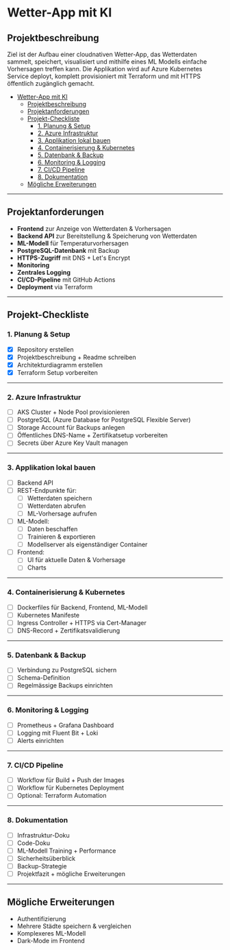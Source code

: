 # Wetter-App mit KI

## Projektbeschreibung

Ziel ist der Aufbau einer cloudnativen Wetter-App, das Wetterdaten sammelt, speichert, visualisiert und mithilfe eines ML Modells einfache Vorhersagen treffen kann. Die Applikation wird auf Azure Kubernetes Service deployt, komplett provisioniert mit Terraform und mit HTTPS öffentlich zugänglich gemacht.

- [Wetter-App mit KI](#wetter-app-mit-ki)
  - [Projektbeschreibung](#projektbeschreibung)
  - [Projektanforderungen](#projektanforderungen)
  - [Projekt-Checkliste](#projekt-checkliste)
    - [1. Planung \& Setup](#1-planung--setup)
    - [2. Azure Infrastruktur](#2-azure-infrastruktur)
    - [3. Applikation lokal bauen](#3-applikation-lokal-bauen)
    - [4. Containerisierung \& Kubernetes](#4-containerisierung--kubernetes)
    - [5. Datenbank \& Backup](#5-datenbank--backup)
    - [6. Monitoring \& Logging](#6-monitoring--logging)
    - [7. CI/CD Pipeline](#7-cicd-pipeline)
    - [8. Dokumentation](#8-dokumentation)
  - [Mögliche Erweiterungen](#mögliche-erweiterungen)
---

## Projektanforderungen

- **Frontend** zur Anzeige von Wetterdaten & Vorhersagen
- **Backend API** zur Bereitstellung & Speicherung von Wetterdaten
- **ML-Modell** für Temperaturvorhersagen 
- **PostgreSQL-Datenbank** mit Backup
- **HTTPS-Zugriff** mit DNS + Let's Encrypt
- **Monitoring**
- **Zentrales Logging**
- **CI/CD-Pipeline** mit GitHub Actions
- **Deployment** via Terraform

---

## Projekt-Checkliste 

### 1. Planung & Setup
- [x] Repository erstellen
- [x] Projektbeschreibung + Readme schreiben
- [x] Architekturdiagramm erstellen
- [x] Terraform Setup vorbereiten

---

### 2. Azure Infrastruktur
- [ ] AKS Cluster + Node Pool provisionieren
- [ ] PostgreSQL (Azure Database for PostgreSQL Flexible Server)
- [ ] Storage Account für Backups anlegen
- [ ] Öffentliches DNS-Name + Zertifikatsetup vorbereiten
- [ ] Secrets über Azure Key Vault managen

---

### 3. Applikation lokal bauen
- [ ] Backend API
- [ ] REST-Endpunkte für:
  - [ ] Wetterdaten speichern
  - [ ] Wetterdaten abrufen
  - [ ] ML-Vorhersage aufrufen
- [ ] ML-Modell:
  - [ ] Daten beschaffen
  - [ ] Trainieren & exportieren
  - [ ] Modellserver als eigenständiger Container
- [ ] Frontend:
  - [ ] UI für aktuelle Daten & Vorhersage
  - [ ] Charts

---

### 4. Containerisierung & Kubernetes
- [ ] Dockerfiles für Backend, Frontend, ML-Modell
- [ ] Kubernetes Manifeste
- [ ] Ingress Controller + HTTPS via Cert-Manager
- [ ] DNS-Record + Zertifikatsvalidierung

---

### 5. Datenbank & Backup
- [ ] Verbindung zu PostgreSQL sichern 
- [ ] Schema-Definition
- [ ] Regelmässige Backups einrichten

---

### 6. Monitoring & Logging
- [ ] Prometheus + Grafana Dashboard
- [ ] Logging mit Fluent Bit + Loki
- [ ] Alerts einrichten 

---

### 7. CI/CD Pipeline 
- [ ] Workflow für Build + Push der Images
- [ ] Workflow für Kubernetes Deployment
- [ ] Optional: Terraform Automation

---

### 8. Dokumentation
- [ ] Infrastruktur-Doku
- [ ] Code-Doku 
- [ ] ML-Modell Training + Performance
- [ ] Sicherheitsüberblick 
- [ ] Backup-Strategie
- [ ] Projektfazit + mögliche Erweiterungen

---

## Mögliche Erweiterungen
- Authentifizierung 
- Mehrere Städte speichern & vergleichen
- Komplexeres ML-Modell 
- Dark-Mode im Frontend
